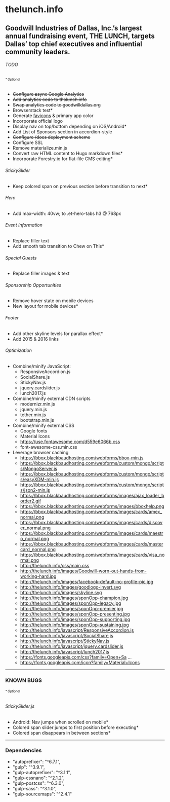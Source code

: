 # thelunch.info
## Goodwill Industries of Dallas, Inc.’s largest annual fundraising event, THE LUNCH, targets Dallas’ top chief executives and influential community leaders.

###### TODO
###### <sub><sup>* Optional</sup></sub>
- ~~Configure async Google Analytics~~
- ~~Add analytics code to thelunch.info~~
- ~~Swap analytics code to goodwilldallas.org~~
- Browserstack test*
- Generate [favicons](http://realfavicongenerator.net/) & primary app color
- Incorporate official logo
- Display nav on top/bottom depending on iOS/Android*
- Add List of Sponsors section in accordion-style
- ~~Configure /docs deployment scheme~~
- Configure SSL
- Remove materialize.min.js
- Convert raw HTML content to Hugo markdown files*
- Incorporate Forestry.io for flat-file CMS editing*

###### StickySlider
- Keep colored span on previous section before transition to next*

###### Hero
- Add max-width: 40vw; to .et-hero-tabs h3 @ 768px

###### Event Information
- Replace filler text
- Add smooth tab transition to Chew on This*

###### Special Guests
- Replace filler images & text

###### Sponsorship Opportunities
- Remove hover state on mobile devices
- New layout for mobile devices*

###### Footer
- Add other skyline levels for parallax effect*
- Add 2015 & 2016 links

###### Optimization
- Combine/minify JavaScript:
  - ResponsiveAccordion.js
  - SocialShare.js
  - StickyNav.js
  - jquery.cardslider.js
  - lunch2017.js
- Combine/minify external CDN scripts
  - modernizr.min.js
  - jquery.min.js
  - tether.min.js
  - bootstrap.min.js
- Combine/minify external CSS
  - Google fonts
  - Material Icons
  -  https://use.fontawesome.com/d559e6066b.css
  - font-awesome-css.min.css
- Leverage browser caching
  -  https://bbox.blackbaudhosting.com/webforms/bbox-min.js
  - https://bbox.blackbaudhosting.com/webforms/custom/mongo/scripts/MongoServer.js
  - https://bbox.blackbaudhosting.com/webforms/custom/mongo/scripts/easyXDM-min.js
  - https://bbox.blackbaudhosting.com/webforms/custom/mongo/scripts/json2-min.js
  - https://bbox.blackbaudhosting.com/webforms/images/ajax_loader_border2.gif
  - https://bbox.blackbaudhosting.com/webforms/images/bboxhelp.png
  - https://bbox.blackbaudhosting.com/webforms/images/cards/amex_normal.png
  - https://bbox.blackbaudhosting.com/webforms/images/cards/discover_normal.png
  - https://bbox.blackbaudhosting.com/webforms/images/cards/maestro_normal.png
  - https://bbox.blackbaudhosting.com/webforms/images/cards/mastercard_normal.png
  - https://bbox.blackbaudhosting.com/webforms/images/cards/visa_normal.png
  - http://thelunch.info/css/main.css
  - http://thelunch.info/images/Goodwill-worn-out-hands-from-working-hard.jpg
  - http://thelunch.info/images/facebook-default-no-profile-pic.jpg
  - http://thelunch.info/images/goodlogo-invert.svg
  - http://thelunch.info/images/skyline.svg
  - http://thelunch.info/images/sponOpp-champion.jpg
  - http://thelunch.info/images/sponOpp-legacy.jpg
  - http://thelunch.info/images/sponOpp-premier.jpg
  - http://thelunch.info/images/sponOpp-presenting.jpg
  - http://thelunch.info/images/sponOpp-supporting.jpg
  - http://thelunch.info/images/sponOpp-sustaining.jpg
  - http://thelunch.info/javascript/ResponsiveAccordion.js
  - http://thelunch.info/javascript/SocialShare.js
  - http://thelunch.info/javascript/StickyNav.js
  - http://thelunch.info/javascript/jquery.cardslider.js
  - http://thelunch.info/javascript/lunch2017.js
  - https://fonts.googleapis.com/css?family=Open+Sa ...
  - https://fonts.googleapis.com/icon?family=Material+Icons

---

### KNOWN BUGS
###### <sub><sup>* Optional</sup></sub>
###### StickySlider.js
- Android: Nav jumps when scrolled on mobile*
- Colored span slider jumps to first position before executing*
- Colored span disappears in between sections*

---

### Dependencies
- "autoprefixer": "^6.7.1",
- "gulp": "^3.9.1",
- "gulp-autoprefixer": "^3.1.1",
- "gulp-cssnano": "^2.1.2",
- "gulp-postcss": "^6.3.0",
- "gulp-sass": "^3.1.0",
- "gulp-sourcemaps": "^2.4.1"
